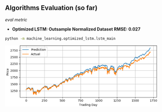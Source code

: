 ## Algorithms Evaluation (so far)
*eval metric*
* <strong> Optimized LSTM: Outsample Normalized Dataset RMSE: 0.027</strong>

```sh
python -m machine_learning.optimized_lstm.lstm_main
```
![Optimized LSTM](https://github.com/ahmedhamdi96/ML4T/blob/master/results/optimized_lstm.png)